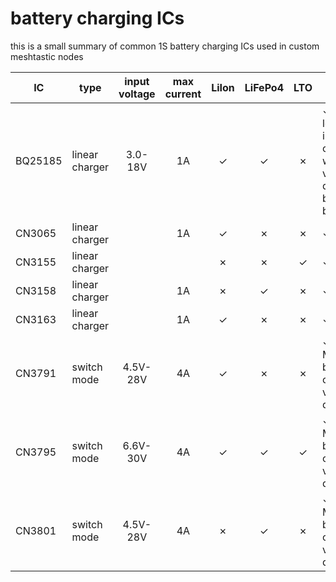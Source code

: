 # battery charging ICs

this is a small summary of common 1S battery charging ICs used in custom meshtastic nodes

| IC          | type           | input voltage  | max current | LiIon   | LiFePo4  | LTO       | solar input                                                                   | features                           | available modules                                            | links                                                                                                                |
| ---         | ---            | :---:          | :---:       | :---:   | :---:    | :---:     |---                                                                            | ---                                | ---                                                          | ---                                                                                                                  |
| BQ25185     | linear charger | 3.0-18V        | 1A          | &check; | &check;  | &cross;   | &check;, lowers input current when voltage drops below battery                 | power path, battery protection, JEITA     | [Adafruit](https://www.adafruit.com/product/6106)            | [datasheet](https://www.ti.com/lit/ds/symlink/bq25185.pdf)                                                           |
| CN3065      | linear charger |                | 1A          | &check; | &cross;  | &cross;   | &check;                                                                       |                                    | [Aliexpress](https://s.click.aliexpress.com/e/_DEZzKi5)      |                 |
| CN3155      | linear charger |                |             | &cross; | &cross;  | &check;   | &check;                                                                       |                                    |                                                              |                                                                                                                      |
| CN3158      | linear charger |                | 1A          | &cross; | &check;  | &cross;   | &check;                                                                       |                                    |                                                              | [datasheet](http://www.consonance-elec.com/en/static/upload/file/20220425/1650869453633243.pdf), [website](http://www.consonance-elec.com/en/91.html)                                                                                                                     |
| CN3163      | linear charger |                | 1A          | &check; | &cross;  | &cross;   | &check;                                                                       |                                    | [SD05CRMA](https://s.click.aliexpress.com/e/_DBuOVX7)        | [datasheet](http://www.consonance-elec.com/en/static/upload/file/20220425/1650867248788667.pdf), [website](http://www.consonance-elec.com/en/108.html)                                                                                                                     |
| CN3791      | switch mode    | 4.5V-28V       | 4A          | &check; | &cross;  | &cross;   | &check;, MPPT based on voltage divider                                         |                                    | [Aliexpress](https://s.click.aliexpress.com/e/_DcRqOal)      | [datasheet](http://www.consonance-elec.com/en/static/upload/file/20231218/1702883378250068.pdf), [website](http://www.consonance-elec.com/en/221.html)                                                                                                                     |
| CN3795      | switch mode    | 6.6V-30V       | 4A          | &check; | &check;  | &check;   | &check;, MPPT based on voltage divider                                         | adjustable charging voltage        |                                                              | [datasheet](http://www.consonance-elec.com/en/static/upload/file/20231218/1702883427382275.pdf), [website](http://www.consonance-elec.com/en/103.html)                     |
| CN3801      | switch mode    | 4.5V-28V       | 4A          | &cross; | &check;  | &cross;   | &check;, MPPT based on voltage divider                                         |                                    |                                                              | [datasheet](http://www.consonance-elec.com/en/static/upload/file/20231218/1702883516953244.pdf), [website](http://www.consonance-elec.com/en/105.html)                      |
